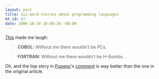 ```yaml
--- 
layout: post
title: Six-word stories about programming languages
mt_id: 47
date: 2006-10-30 20:50:34 -08:00
---
```

[This](http://undefined.com/ia/2006/10/27/six-word-stories-about-programming-languages/) made me laugh:

> **COBOL:** Without me there wouldn’t be PCs.

> **FORTRAN:** Without me there wouldn’t be H-Bombs.

Oh, and the lisp story in [Pupeno](http://pupeno.com/)'s [comment](http://undefined.com/ia/2006/10/27/six-word-stories-about-programming-languages/#comment-886) is way better than the one in the original article. 
